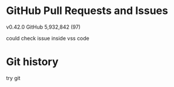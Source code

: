 
# GitHub Pull Requests and Issues
v0.42.0
GitHub
5,932,842
(97)

could check issue inside vss code


# Git history 

try git 